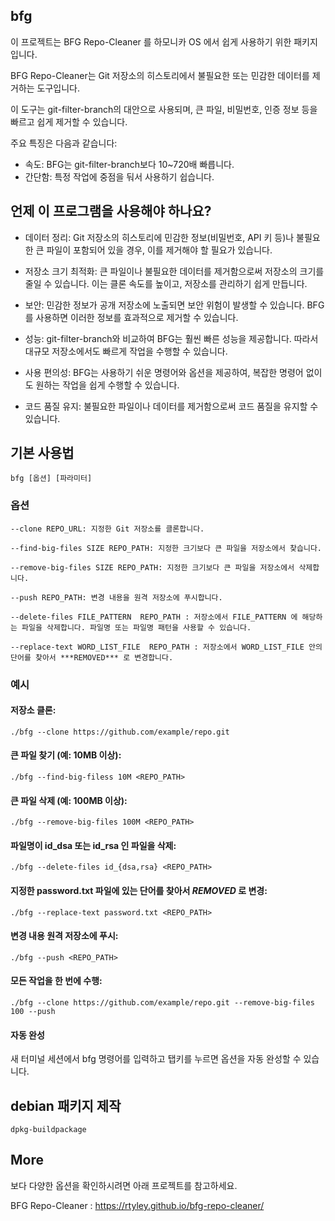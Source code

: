 ## bfg 

이 프로젝트는 BFG Repo-Cleaner 를 하모니카 OS 에서 쉽게 사용하기 위한 패키지 입니다.

BFG Repo-Cleaner는 Git 저장소의 히스토리에서 불필요한 또는 민감한 데이터를 제거하는 도구입니다. 

이 도구는 git-filter-branch의 대안으로 사용되며, 큰 파일, 비밀번호, 인증 정보 등을 빠르고 쉽게 제거할 수 있습니다. 

주요 특징은 다음과 같습니다:
- 속도: BFG는 git-filter-branch보다 10~720배 빠릅니다.
- 간단함: 특정 작업에 중점을 둬서 사용하기 쉽습니다.

## 언제 이 프로그램을 사용해야 하나요?

* 데이터 정리: Git 저장소의 히스토리에 민감한 정보(비밀번호, API 키 등)나 불필요한 큰 파일이 포함되어 있을 경우, 이를 제거해야 할 필요가 있습니다.

* 저장소 크기 최적화: 큰 파일이나 불필요한 데이터를 제거함으로써 저장소의 크기를 줄일 수 있습니다. 이는 클론 속도를 높이고, 저장소를 관리하기 쉽게 만듭니다.

* 보안: 민감한 정보가 공개 저장소에 노출되면 보안 위험이 발생할 수 있습니다. BFG를 사용하면 이러한 정보를 효과적으로 제거할 수 있습니다.

* 성능: git-filter-branch와 비교하여 BFG는 훨씬 빠른 성능을 제공합니다. 따라서 대규모 저장소에서도 빠르게 작업을 수행할 수 있습니다.

* 사용 편의성: BFG는 사용하기 쉬운 명령어와 옵션을 제공하여, 복잡한 명령어 없이도 원하는 작업을 쉽게 수행할 수 있습니다.

* 코드 품질 유지: 불필요한 파일이나 데이터를 제거함으로써 코드 품질을 유지할 수 있습니다.

## 기본 사용법

```
bfg [옵션] [파라미터]
```
### 옵션
```
--clone REPO_URL: 지정한 Git 저장소를 클론합니다.

--find-big-files SIZE REPO_PATH: 지정한 크기보다 큰 파일을 저장소에서 찾습니다.

--remove-big-files SIZE REPO_PATH: 지정한 크기보다 큰 파일을 저장소에서 삭제합니다.

--push REPO_PATH: 변경 내용을 원격 저장소에 푸시합니다.

--delete-files FILE_PATTERN  REPO_PATH : 저장소에서 FILE_PATTERN 에 해당하는 파일을 삭제합니다. 파일명 또는 파일명 패턴을 사용할 수 있습니다.

--replace-text WORD_LIST_FILE  REPO_PATH : 저장소에서 WORD_LIST_FILE 안의 단어를 찾아서 ***REMOVED*** 로 변경합니다.

```

### 예시
#### 저장소 클론:

```
./bfg --clone https://github.com/example/repo.git
```


#### 큰 파일 찾기 (예: 10MB 이상):

```
./bfg --find-big-filess 10M <REPO_PATH>
```

#### 큰 파일 삭제 (예: 100MB 이상):

```
./bfg --remove-big-files 100M <REPO_PATH>
```

#### 파일명이 id_dsa 또는 id_rsa 인 파일을 삭제:

```
./bfg --delete-files id_{dsa,rsa} <REPO_PATH>
```

#### 지정한 password.txt 파일에 있는 단어를 찾아서 ***REMOVED*** 로 변경:

```
./bfg --replace-text password.txt <REPO_PATH>
```

#### 변경 내용 원격 저장소에 푸시:

```
./bfg --push <REPO_PATH>
```

#### 모든 작업을 한 번에 수행:

```
./bfg --clone https://github.com/example/repo.git --remove-big-files 100 --push
```

#### 자동 완성
새 터미널 세션에서 bfg 명령어를 입력하고 탭키를 누르면 옵션을 자동 완성할 수 있습니다.

## debian 패키지 제작
```
dpkg-buildpackage
```

## More

보다 다양한 옵션을 확인하시려면 아래 프로젝트를 참고하세요.

BFG Repo-Cleaner : https://rtyley.github.io/bfg-repo-cleaner/
